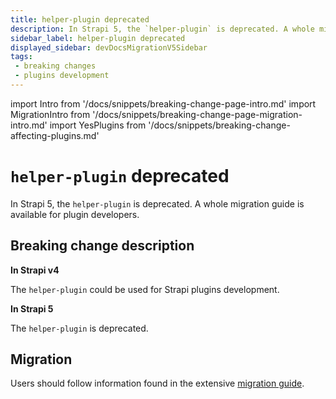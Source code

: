 ```yaml
---
title: helper-plugin deprecated
description: In Strapi 5, the `helper-plugin` is deprecated. A whole migration reference is available for plugin developers.
sidebar_label: helper-plugin deprecated
displayed_sidebar: devDocsMigrationV5Sidebar
tags:
 - breaking changes
 - plugins development
---
```


import Intro from '/docs/snippets/breaking-change-page-intro.md'
import MigrationIntro from '/docs/snippets/breaking-change-page-migration-intro.md'
import YesPlugins from '/docs/snippets/breaking-change-affecting-plugins.md'

# `helper-plugin` deprecated

In Strapi 5, the `helper-plugin` is deprecated. A whole migration guide is available for plugin developers.

 <Intro />

<YesPlugin />

## Breaking change description

<SideBySideContainer>

<SideBySideColumn>

**In Strapi v4**

The `helper-plugin` could be used for Strapi plugins development.

</SideBySideColumn>

<SideBySideColumn>

**In Strapi 5**

The `helper-plugin` is deprecated.

</SideBySideColumn>

</SideBySideContainer>

## Migration

Users should follow information found in the  extensive [migration guide](/dev-docs/migration/v4-to-v5/guides/helper-plugin).
